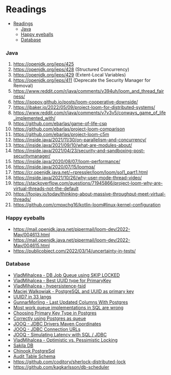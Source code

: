 # Readings

<no-index/>

<!-- TOC -->

* [Readings](#readings)
    * [Java](#java)
    * [Happy eyeballs](#happy-eyeballs)
    * [Database](#database)

<!-- TOC -->

<show-structure for="chapter,procedure" depth="2"/>

### Java

1. https://openjdk.org/jeps/425
2. https://openjdk.org/jeps/428 (Structured Concurrency)
3. https://openjdk.org/jeps/429 (Extent-Local Variables)
4. https://openjdk.org/jeps/411 (Deprecate the Security Manager for Removal)
5. https://www.reddit.com/r/java/comments/v394uh/loom_and_thread_fairness/
6. https://isopov.github.io/posts/loom-cooperative-downside/
7. https://jbaker.io/2022/05/09/project-loom-for-distributed-systems/
8. https://www.reddit.com/r/java/comments/v7v3v5/conways_game_of_life_implemented_with/
9. https://github.com/ebarlas/game-of-life-csp
10. https://github.com/ebarlas/project-loom-comparison
11. https://github.com/ebarlas/project-loom-c5m
12. https://inside.java/2021/11/30/on-parallelism-and-concurrency/
13. https://inside.java/2021/09/10/what-are-modules-about/
14. https://inside.java/2021/04/23/security-and-sandboxing-post-securitymanager/
15. https://inside.java/2020/08/07/loom-performance/
16. https://inside.java/2020/07/15/loomqa/
17. https://cr.openjdk.java.net/~rpressler/loom/loom/sol1_part1.html
18. https://inside.java/2021/10/26/why-user-mode-thread-video/
19. https://stackoverflow.com/questions/71945866/project-loom-why-are-virtual-threads-not-the-default
20. https://foojay.io/today/thinking-about-massive-throughput-meet-virtual-threads/
21. https://github.com/cmpxchg16/kotlin-loom#linux-kernel-configuration

### Happy eyeballs

* https://mail.openjdk.java.net/pipermail/loom-dev/2022-May/004613.html
* https://mail.openjdk.java.net/pipermail/loom-dev/2022-May/004615.html
* https://publicobject.com/2022/03/14/uncertainty-in-tests/

### Database

* [VladMihalcea - DB Job Queue using SKIP LOCKED](https://vladmihalcea.com/database-job-queue-skip-locked/)
* [VladMihalcea - Best UUID type for PrimaryKey](https://vladmihalcea.com/uuid-database-primary-key/)
* [VladMihalcea - hypersistence-tsid](https://github.com/vladmihalcea/hypersistence-tsid)
* [Maciej Walkowiak - PostgreSQL and UUID as primary key](https://maciejwalkowiak.com/blog/postgres-uuid-primary-key/)
* [UUID7 in 33 langs](https://antonz.org/uuidv7/#java)
* [GunnarMorling - Last Updated Columns With Postgres](https://www.morling.dev/blog/last-updated-columns-with-postgres/)
* [Most work queue implementations in SQL are wrong](https://www.2ndquadrant.com/en/blog/what-is-select-skip-locked-for-in-postgresql-9-5/)
* [Choosing Primary Key Type in Postgres](https://shekhargulati.com/2022/06/23/choosing-a-primary-key-type-in-postgres/)
* [Correctly using Postgres as queue](https://shekhargulati.com/2022/01/27/correctly-using-postgres-as-queue/)
* [JOOQ - JDBC Drivers Maven Coordinates](https://blog.jooq.org/maven-coordinates-of-the-most-popular-jdbc-drivers/)
* [JOOQ - JDBC Connection URLs](https://blog.jooq.org/jdbc-connection-urls-of-the-most-popular-rdbms/)
* [JOOQ - Simulating Latency with SQL / JDBC](https://blog.jooq.org/simulating-latency-with-sql-jdbc/)
* [VladMihalcea - Optimistic vs. Pessimistic Locking](https://vladmihalcea.com/optimistic-vs-pessimistic-locking/)
* [Sakila DB](https://github.com/jOOQ/sakila/tree/main/postgres-sakila-db)
* [Chinook PostgreSql](https://github.com/lerocha/chinook-database/blob/master/ChinookDatabase/DataSources/Chinook_PostgreSql.sql)
* [Audit Table Schema](https://gist.github.com/ooredroxoo/b92baba03c30ed87e46227fd08a25c6c)
* https://github.com/coditory/sherlock-distributed-lock
* https://github.com/kagkarlsson/db-scheduler

